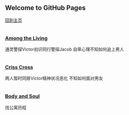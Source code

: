 ## Welcome to GitHub Pages
[回到主页](https://boheme130.github.io/Fiction.git.io/)
<br>
<br>

### [Among the Living](https://boheme130.github.io/AmongTheLiving/)
通灵警探Victor初识同行警探Jacob 自卑心理不知如何追上男人
<br>
<br>

### [Criss Cross](https://boheme130.github.io/CrissCross/)
两人暂时同居Victor精神状况恶化 不知如何面对男友
<br>
<br>

### [Body and Soul](https://boheme130.github.io/BodyAndSoul/)
找公寓历程
